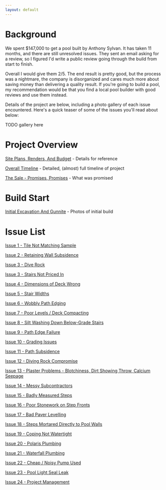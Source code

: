 ```yaml
---
layout: default
---
```


# Background 

We spent $147,000 to get a pool built by Anthony Sylvan. It has taken 11 months, and there are still unresolved issues. They sent an email asking for a review, so I figured I'd write a public review going through the build from start to finish.

Overall I would give them 2/5. The end result is pretty good, but the process was a nightmare, the company is disorganized and cares much more about saving money than delivering a quality result. If you're going to build a pool, my recommendation would be that you find a local pool builder with good reviews and use them instead.

Details of the project are below, including a photo gallery of each issue encountered. Here's a quick teaser of some of the issues you'll read about below:

TODO gallery here

# Project Overview

[Site Plans, Renders, And Budget](./00-site-plans-budget.html) - Details for reference
 
[Overall Timeline](./01-timeline.html) - Detailed, (almost) full timeline of project

[The Sale - Promises, Promises](./02-thesale.html) - What was promised

# Build Start

[Initial Excavation And Gunnite](./03-excavation.html) - Photos of initial build

# Issue List

[Issue 1 - Tile Not Matching Sample](./04-tile.html) 

[Issue 2 - Retaining Wall Subsidence](./05-subsidence.html) 

[Issue 3 - Dive Rock](./06-diverock.html)

[Issue 3 - Stairs Not Priced In](./06-stairs.html) 

[Issue 4 - Dimensions of Deck Wrong](./07-dimensions.html) 

[Issue 5 - Stair Widths](./08-stair-widths.html) 

[Issue 6 - Wobbly Path Edging](./09-path-edging.html) 

[Issue 7 - Poor Levels / Deck Compacting](./10-deck-compacting.html) 

[Issue 8 - Silt Washing Down Below-Grade Stairs](./11-below-grade-stairs.html) 

[Issue 9 - Path Edge Failure](./12-path-edge-failure.html) 

[Issue 10 - Grading Issues](./13-buried-drains.html) 

[Issue 11 - Path Subsidence](./14-path-subsidence.html) 

[Issue 12 - Diving Rock Compromise](./15-diving-rock-compromise.html) 

[Issue 13 - Plaster Problems - Blotchiness, Dirt Showing Throw, Calcium Seepage](./16-blotchy-plaster.html) 

[Issue 14 - Messy Subcontractors](./17-messy-subcontractors.html) 

[Issue 15 - Badly Measured Steps](./18-badly-measured-steps.html) 

[Issue 16 - Poor Stonework on Step Fronts](./19-poor-stonework.html) 

[Issue 17 - Bad Paver Levelling](./20-bad-paver-levelling.html) 

[Issue 18 - Steps Mortared Directly to Pool Walls](./21-steps-to-pool-walls.html)

[Issue 19 - Coping Not Watertight](./22-coping-not-watertight.html)
 
[Issue 20 - Polaris Plumbing](./23-polaris-plumbing.html)

[Issue 21 - Waterfall Plumbing](./24-waterfall-plumbing.html)

[Issue 22 - Cheap / Noisy Pump Used](./25-cheap-pump.html)

[Issue 23 - Pool Light Seal Leak](./26-pool-light-seal.html)

[Issue 24 - Project Management](./27-project-management.html)

